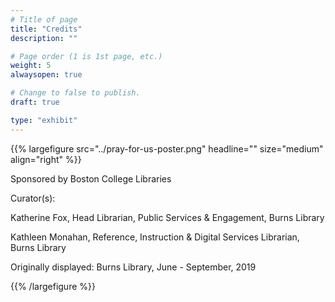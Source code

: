 ```yaml
---
# Title of page
title: "Credits"
description: ""

# Page order (1 is 1st page, etc.)
weight: 5
alwaysopen: true

# Change to false to publish.
draft: true

type: "exhibit"
---
```

{{% largefigure src="../pray-for-us-poster.png" headline="" size="medium" align="right" %}}

Sponsored by Boston College Libraries

Curator(s):

Katherine Fox, Head Librarian, Public Services & Engagement, Burns Library

Kathleen Monahan, Reference, Instruction & Digital Services Librarian, Burns Library

Originally displayed: Burns Library, June - September, 2019

{{% /largefigure %}}
